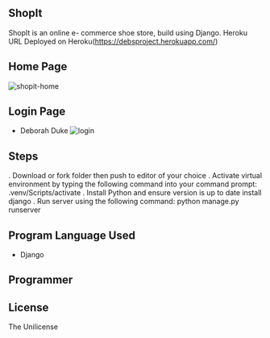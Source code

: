 ## ShopIt
ShopIt is an online e- commerce shoe store, build using Django. Heroku URL
 Deployed on Heroku(https://debsproject.herokuapp.com/)

## Home Page
![shopit-home](https://user-images.githubusercontent.com/77339575/167216644-26c47ca7-bd25-4f16-8b4b-63191df60ad9.png)

## Login Page

- Deborah Duke ![login](https://user-images.githubusercontent.com/77339575/167217543-a6ba6318-361c-4c57-8ee5-b2ab0b6f8736.png)

## Steps 
.  Download or fork folder then push to editor of your choice
. Activate virtual environment by typing the following command into your command prompt: .venv/Scripts/activate
. Install Python and ensure version is up to date
  install django
  . Run server using the following command: python manage.py runserver

## Program Language Used
- Django

## Programmer



## License
The Unilicense
